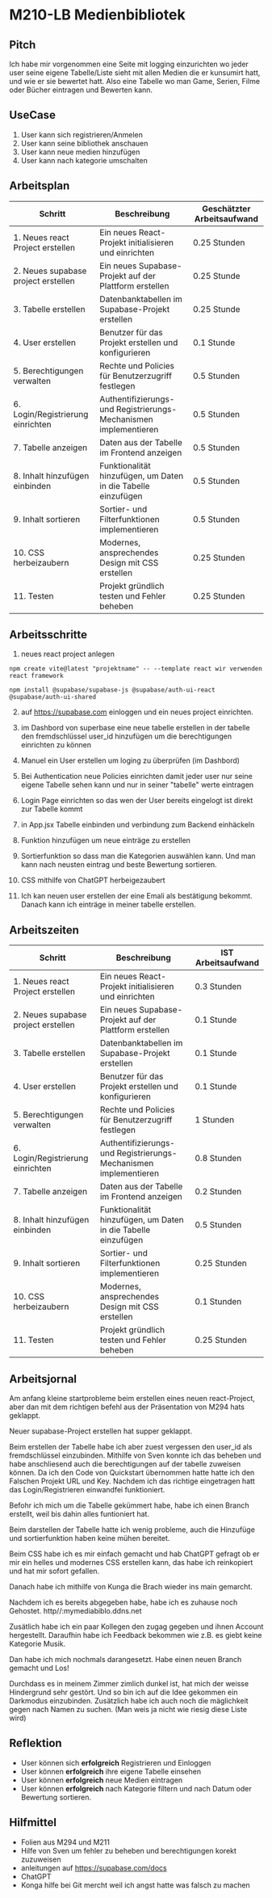 # M210-LB Medienbibliotek

## Pitch
Ich habe mir vorgenommen eine Seite mit logging einzurichten wo jeder user seine eigene Tabelle/Liste sieht mit allen Medien die er kunsumirt hatt, und wie er sie bewertet hatt. Also eine Tabelle wo man Game, Serien, Filme oder Bücher eintragen und Bewerten kann.

## UseCase

1. User kann sich registrieren/Anmelen 
2. User kann seine bibliothek anschauen
3. User kann neue medien hinzufügen
4. User kann nach kategorie umschalten

## Arbeitsplan

| Schritt                  | Beschreibung                        | Geschätzter Arbeitsaufwand |
|--------------------------|------------------------------------|----------------------------|
| 1. Neues react Project erstellen | Ein neues React-Projekt initialisieren und einrichten | 0.25 Stunden                   |
| 2. Neues supabase project erstellen | Ein neues Supabase-Projekt auf der Plattform erstellen | 0.25 Stunde                    |
| 3. Tabelle erstellen     | Datenbanktabellen im Supabase-Projekt erstellen | 0.25 Stunde                    |
| 4. User erstellen        | Benutzer für das Projekt erstellen und konfigurieren |  0.1 Stunde                    |
| 5. Berechtigungen verwalten | Rechte und Policies für Benutzerzugriff festlegen | 0.5 Stunden                   |
| 6. Login/Registrierung einrichten | Authentifizierungs- und Registrierungs-Mechanismen implementieren | 0.5 Stunden                   |
| 7. Tabelle anzeigen      | Daten aus der Tabelle im Frontend anzeigen | 0.5 Stunden                   |
| 8. Inhalt hinzufügen einbinden | Funktionalität hinzufügen, um Daten in die Tabelle einzufügen | 0.5 Stunden                   |
| 9. Inhalt sortieren      | Sortier- und Filterfunktionen implementieren | 0.5 Stunden                   |
| 10. CSS herbeizaubern    | Modernes, ansprechendes Design mit CSS erstellen | 0.25 Stunden                   |
| 11. Testen               | Projekt gründlich testen und Fehler beheben | 0.25 Stunden                   |




## Arbeitsschritte

1. neues react project anlegen
``` 
npm create vite@latest "projektname" -- --template react wir verwenden react framework 
```
```
npm install @supabase/supabase-js @supabase/auth-ui-react @supabase/auth-ui-shared
```

2. auf https://supabase.com einloggen und ein neues project einrichten.

3. im Dashbord von superbase eine neue tabelle erstellen
    in der tabelle den fremdschlüssel user_id hinzufügen um die berechtigungen einrichten zu können
4. Manuel ein User erstellen um loging zu überprüfen (im Dashbord)
5. Bei Authentication neue Policies einrichten damit jeder user nur seine eigene Tabelle sehen kann und nur in seiner "tabelle" werte eintragen
6. Login Page einrichten so das wen der User bereits eingelogt ist direkt zur Tabelle kommt
7. in App.jsx Tabelle einbinden und verbindung zum Backend einhäckeln
8. Funktion hinzufügen um neue einträge zu erstellen
9. Sortierfunktion so dass man die Kategorien auswählen kann. Und man kann nach neusten eintrag und beste Bewertung sortieren.
10. CSS mithilfe von ChatGPT herbeigezaubert
11. Ich kan neuen user erstellen der eine Emali als bestätigung bekommt. Danach kann ich einträge in meiner tabelle erstellen.

## Arbeitszeiten

| Schritt                  | Beschreibung                        | IST Arbeitsaufwand |
|--------------------------|------------------------------------|----------------------------|
| 1. Neues react Project erstellen | Ein neues React-Projekt initialisieren und einrichten | 0.3 Stunden                   |
| 2. Neues supabase project erstellen | Ein neues Supabase-Projekt auf der Plattform erstellen | 0.1 Stunde                    |
| 3. Tabelle erstellen     | Datenbanktabellen im Supabase-Projekt erstellen | 0.1 Stunde                    |
| 4. User erstellen        | Benutzer für das Projekt erstellen und konfigurieren | 0.1 Stunde                    |
| 5. Berechtigungen verwalten | Rechte und Policies für Benutzerzugriff festlegen | 1 Stunden                   |
| 6. Login/Registrierung einrichten | Authentifizierungs- und Registrierungs-Mechanismen implementieren | 0.8 Stunden                   |
| 7. Tabelle anzeigen      | Daten aus der Tabelle im Frontend anzeigen | 0.2 Stunden                   |
| 8. Inhalt hinzufügen einbinden | Funktionalität hinzufügen, um Daten in die Tabelle einzufügen | 0.5 Stunden                   |
| 9. Inhalt sortieren      | Sortier- und Filterfunktionen implementieren | 0.25 Stunden                   |
| 10. CSS herbeizaubern    | Modernes, ansprechendes Design mit CSS erstellen | 0.1 Stunden                   |
| 11. Testen               | Projekt gründlich testen und Fehler beheben | 0.25 Stunden                   |

## Arbeitsjornal

Am anfang kleine startprobleme beim erstellen eines neuen react-Project, aber dan mit dem richtigen befehl aus der Präsentation von M294 hats geklappt. 

Neuer supabase-Project erstellen hat supper geklappt. 

Beim erstellen der Tabelle habe ich aber zuest vergessen den user_id als fremdschlüssel einzubinden. Mithilfe von Sven konnte ich das beheben und habe anschliesend auch die berechtigungen auf der tabelle zuweisen können. Da ich den Code von Quickstart übernommen hatte hatte ich den Falschen Projekt URL und Key. Nachdem ich das richtige eingetragen hatt das Login/Registrieren einwandfei funktioniert. 

Befohr ich mich um die Tabelle gekümmert habe, habe ich einen Branch erstellt, weil bis dahin alles funtioniert hat. 

Beim darstellen der Tabelle hatte ich wenig probleme, auch die Hinzufüge und sortierfunktion haben keine mühen bereitet. 

Beim CSS habe ich es mir einfach gemacht und hab ChatGPT gefragt ob er mir ein helles und modernes CSS erstellen kann, das habe ich reinkopiert und hat mir sofort gefallen. 

Danach habe ich mithilfe von Kunga die Brach wieder ins main gemarcht.

Nachdem ich es bereits abgegeben habe, habe ich es zuhause noch Gehostet. http//:mymediabiblo.ddns.net

Zusätlich habe ich ein paar Kollegen den zugag gegeben und ihnen Account hergestellt. Daraufhin habe ich Feedback bekommen wie z.B. es giebt keine Kategorie Musik.

Dan habe ich mich nochmals darangesetzt. Habe einen neuen Branch gemacht und Los!

Durchdass es in meinem Zimmer zimlich dunkel ist, hat mich der weisse Hindergrund sehr gestört. Und so bin ich auf die Idee gekommen ein Darkmodus einzubinden. Zusätzlich habe ich auch noch die mäglichkeit gegen nach Namen zu suchen. (Man weis ja nicht wie riesig diese Liste wird)

## Reflektion

- User können sich **erfolgreich** Registrieren und Einloggen
- User können **erfolgreich** ihre eigene Tabelle einsehen
- User können **erfolgreich** neue Medien eintragen
- User können **erfolgreich** nach Kategorie filtern und nach Datum oder Bewertung sortieren.

## Hilfmittel

- Folien aus M294 und M211
- Hilfe von Sven um fehler zu beheben und berechtigungen korekt zuzuweisen
- anleitungen auf https://supabase.com/docs
- ChatGPT
- Konga hilfe bei Git mercht weil ich angst hatte was falsch zu machen